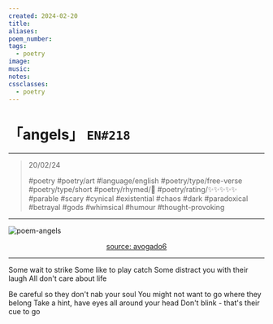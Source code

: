 ```yaml
---
created: 2024-02-20
title:
aliases:
poem_number:
tags:
  - poetry
image:
music:
notes:
cssclasses:
  - poetry
---
```

# 「angels」 `EN#218`

---

> 20/02/24
> 
> #poetry 
> #poetry/art 
> #language/english 
> #poetry/type/free-verse #poetry/type/short 
> #poetry/rhymed/🔴 
> #poetry/rating/✨✨✨✨✨ 
> #parable #scary #cynical #existential #chaos #dark #paradoxical #betrayal #gods #whimsical #humour #thought-provoking 

---

![poem-angels](../!art/poem-angels.jpg)


<center class="img_caption"><a href="https://www.avogado6.com/diary2018?lightbox=dataItem-jqhepl78" class="source-link">source: avogado6</a></center>

---

Some wait to strike
Some like to play catch
Some distract you with their laugh
All don't care about life

Be careful so they don't nab your soul
You might not want to go where they belong
Take a hint, have eyes all around your head
Don't blink - that's their cue to go